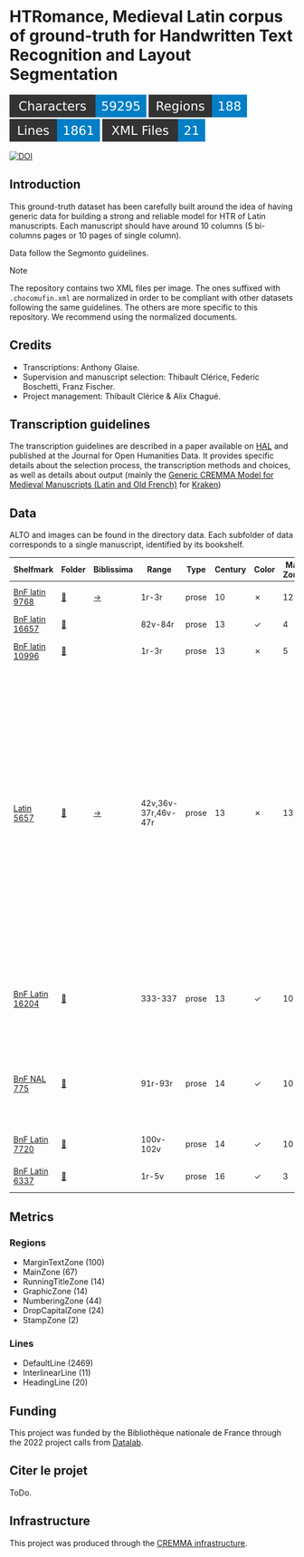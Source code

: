 HTRomance, Medieval Latin corpus of ground-truth for Handwritten Text Recognition
  and Layout Segmentation
=====================
![characters badge](badges/characters.svg) ![regions badge](badges/regions.svg) ![lines badge](badges/lines.svg) ![files badge](badges/files.svg)

[![DOI](https://zenodo.org/badge/DOI/10.5281/zenodo.8288817.svg)](https://doi.org/10.5281/zenodo.8288817)

<!-- Custom Zone -->

## Introduction

This ground-truth dataset has been carefully built around the idea of having generic data for building a strong and reliable model for HTR of Latin manuscripts. Each manuscript should have around 10 columns (5 bi-columns pages or 10 pages of single column).

Data follow the Segmonto guidelines.

> [!NOTE]
> The repository contains two XML files per image. The ones suffixed with `.chocomufin.xml` are normalized in order to be compliant with other datasets following the same guidelines. The others are more specific to this repository. We recommend using the normalized documents.


## Credits

- Transcriptions: Anthony Glaise.
- Supervision and manuscript selection: Thibault Clérice, Federic Boschetti, Franz Fischer.
- Project management: Thibault Clérice & Alix Chagué.

<!-- Rien ne doit être modifié manuellement après la balise Start Auto -->

<!-- Start Auto -->

## Transcription guidelines

The transcription guidelines are described in a paper available on [HAL](https://hal-enc.archives-ouvertes.fr/hal-03828353) and published at the Journal for Open Humanities Data. It provides specific details about the selection process, the transcription methods and choices, as well as details about output (mainly the [Generic CREMMA Model for Medieval Manuscripts (Latin and Old French)](https://zenodo.org/record/7234166#.Y7f69afMJhE) for [Kraken](https://kraken.re))

## Data

ALTO and images can be found in the directory data. Each subfolder of data corresponds to a 
single manuscript, identified by its bookshelf.

<!-- BeginTable -->

| Shelfmark                                                                                     | Folder                                       | Biblissima                                    | Range               | Type   |   Century | Color   |   Main Zones |   Lines |   Characters | Genre              | Content                                                                                                                                                                                                                                                                                                                         |
|-----------------------------------------------------------------------------------------------|----------------------------------------------|-----------------------------------------------|---------------------|--------|-----------|---------|--------------|---------|--------------|--------------------|---------------------------------------------------------------------------------------------------------------------------------------------------------------------------------------------------------------------------------------------------------------------------------------------------------------------------------|
| [BnF latin 9768](https://gallica.bnf.fr/ark:/12148/btv1b84238417)                             | [🔗](../medieval-latin/data/bnf-latin-9768)  | [→](https://data.biblissima.fr/entity/Q67388) | 1r-3r               | prose  |        10 | ✗       |           12 |     330 |         9522 | histoire           | Historiarum Libri Quatuor, Nithard                                                                                                                                                                                                                                                                                              |
| [BnF latin 16657](https://gallica.bnf.fr/ark:/12148/btv1b52516888n)                           | [🔗](../medieval-latin/data/bnf-latin-16657) |                                               | 82v-84r             | prose  |        13 | ✓       |            4 |     200 |         8337 | Mathématiques      | Almagesti Minor                                                                                                                                                                                                                                                                                                                 |
| [BnF latin 10996](https://gallica.bnf.fr/ark:/12148/btv1b100389713/f27.item.r=10996)          | [🔗](../medieval-latin/data/bnf-latin-10996) |                                               | 1r-3r               | prose  |        13 | ✗       |            5 |     109 |         4770 |                    | Chartularium Abbatiæ Beatæ Mariæ                                                                                                                                                                                                                                                                                                |
| [Latin 5657](https://gallica.bnf.fr/ark:/12148/btv1b10039103d)                                | [🔗](../medieval-latin/data/latin-5657)      | [→](https://data.biblissima.fr/entity/Q64650) | 42v,36v-37r,46v-47r | prose  |        13 | ✗       |           13 |     152 |         7255 | Cartulaire         | Charte de Renaud Musavène (f42v); Don d'une maison par Mathieu II (f36v); Philippe de Beaumont & Don de la mairie de Champagne par Jehan (f37r); Don d'Hémery Aladent (fin), (?), Bouchard VI de Montmorency (46v); Le Culte de Saint Guillaume établi à Pontoise, Concession par l'abbé de S. Denis du fief de Teleuse (f47r); |
| [BnF Latin 16204](https://gallica.bnf.fr/ark:/12148/btv1b52504905c)                           | [🔗](../medieval-latin/data/bnf-latin-16204) |                                               | 333-337             | prose  |        13 | ✓       |           10 |     462 |        15859 | prose (astrologie) | Albumasar, Tractatus revolutione annorum mundi (De Experimentis); Albumasar, Flores                                                                                                                                                                                                                                             |
| [BnF NAL 775](https://gallica.bnf.fr/ark:/12148/btv1b52509205f)                               | [🔗](../medieval-latin/data/bnf-nal-775)     |                                               | 91r-93r             | prose  |        14 | ✓       |           10 |     491 |        14723 | prose              | Legenda aurea, De sancto Petro martyre, De sancto Philippo apostolo, De sancto Iacobo apostolo                                                                                                                                                                                                                                  |
| [BnF Latin 7720](https://gallica.bnf.fr/ark:/12148/btv1b8446940n)                             | [🔗](../medieval-latin/data/bnf-latin-7720)  |                                               | 100v-102v           | prose  |        14 | ✓       |           10 |     580 |        13711 | prose              | Quintilien, Inst. 11.2.44 seq                                                                                                                                                                                                                                                                                                   |
| [BnF Latin 6337](https://gallica.bnf.fr/ark:/12148/btv1b8452769g/f185.item.r=cicero%20cicero) | [🔗](../medieval-latin/data/bnf-latin-6337)  |                                               | 1r-5v               | prose  |        16 | ✓       |            3 |     176 |         7779 | prose              | Tusculanarum quaestionum libri quinque                                                                                                                                                                                                                                                                                          |

<!-- EndTable -->

## Metrics

<!-- StartMetric -->

### Regions

- MarginTextZone (100)
- MainZone (67)
- RunningTitleZone (14)
- GraphicZone (14)
- NumberingZone (44)
- DropCapitalZone (24)
- StampZone (2)

### Lines

- DefaultLine (2469)
- InterlinearLine (11)
- HeadingLine (20)

<!-- EndMetric -->

## Funding

This project was funded by the Bibliothèque nationale de France through the 2022 project calls from
[Datalab](https://www.bnf.fr/fr/bnf-datalab).

## Citer le projet

ToDo.

## Infrastructure

This project was produced through the [CREMMA infrastructure](https://www.dim-map.fr/projets-soutenus/cremma/).

